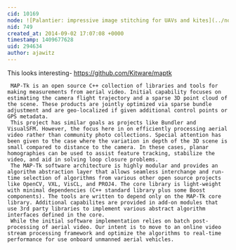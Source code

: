 ```yaml
---
cid: 10169
node: ![Palantier: impressive image stitching for UAVs and kites](../notes/warren/2-5-2012/palantier-impressive-image-stitching-uavs-and-kites)
nid: 749
created_at: 2014-09-02 17:07:08 +0000
timestamp: 1409677628
uid: 294634
author: ajawitz
---
```


This looks interesting- https://github.com/Kitware/maptk 

     MAP-Tk is an open source C++ collection of libraries and tools for making measurements from aerial video. Initial capability focuses on estimating the camera flight trajectory and a sparse 3D point cloud of the scene. These products are jointly optimized via sparse bundle adjustment and are geo-localized if given additional control points or GPS metadata.
     This project has similar goals as projects like Bundler and VisualSFM. However, the focus here in on efficiently processing aerial video rather than community photo collections. Special attention has been given to the case where the variation in depth of the 3D scene is small compared to distance to the camera. In these cases, planar homographies can be used to assist feature tracking, stabilize the video, and aid in solving loop closure problems.
     The MAP-Tk software architecture is highly modular and provides an algorithm abstraction layer that allows seamless interchange and run-time selection of algorithms from various other open source projects like OpenCV, VXL, VisCL, and PROJ4. The core library is light-weight with minimal dependencies (C++ standard library plus some Boost components). The tools are written to depend only on the MAP-Tk core library. Additional capabilites are provided in add-on modules that use 3rd party libraries to implement various abstract algorithm interfaces defined in the core.
     While the initial software implementation relies on batch post-processing of aerial video. Our intent is to move to an online video stream processing framework and optimize the algorithms to real-time performance for use onboard unmanned aerial vehicles.


